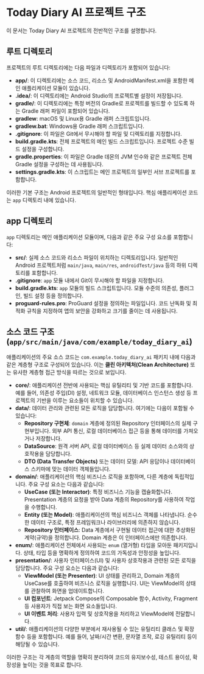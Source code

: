 # Today Diary AI 프로젝트 구조

이 문서는 Today Diary AI 프로젝트의 전반적인 구조를 설명합니다.

## 루트 디렉토리

프로젝트의 루트 디렉토리에는 다음 파일과 디렉토리가 포함되어 있습니다:

*   **app/**: 이 디렉토리에는 소스 코드, 리소스 및 AndroidManifest.xml을 포함한 메인 애플리케이션 모듈이 있습니다.
*   **.idea/**: 이 디렉토리에는 Android Studio의 프로젝트별 설정이 저장됩니다.
*   **gradle/**: 이 디렉토리에는 특정 버전의 Gradle로 프로젝트를 빌드할 수 있도록 하는 Gradle 래퍼 파일이 포함되어 있습니다.
*   **gradlew**: macOS 및 Linux용 Gradle 래퍼 스크립트입니다.
*   **gradlew.bat**: Windows용 Gradle 래퍼 스크립트입니다.
*   **.gitignore**: 이 파일은 Git에서 무시해야 할 파일 및 디렉토리를 지정합니다.
*   **build.gradle.kts**: 전체 프로젝트의 메인 빌드 스크립트입니다. 프로젝트 수준 빌드 설정을 구성합니다.
*   **gradle.properties**: 이 파일은 Gradle 데몬의 JVM 인수와 같은 프로젝트 전체 Gradle 설정을 구성하는 데 사용됩니다.
*   **settings.gradle.kts**: 이 스크립트는 메인 프로젝트의 일부인 서브 프로젝트를 포함합니다.

이러한 기본 구조는 Android 프로젝트의 일반적인 형태입니다. 핵심 애플리케이션 코드는 `app` 디렉토리 내에 있습니다.

## app 디렉토리

`app` 디렉토리는 메인 애플리케이션 모듈이며, 다음과 같은 주요 구성 요소를 포함합니다:

*   **src/**: 실제 소스 코드와 리소스 파일이 위치하는 디렉토리입니다. 일반적인 Android 프로젝트처럼 `main/java`, `main/res`, `androidTest/java` 등의 하위 디렉토리를 포함합니다.
*   **.gitignore**: `app` 모듈 내에서 Git이 무시해야 할 파일을 지정합니다.
*   **build.gradle.kts**: `app` 모듈의 빌드 스크립트입니다. 모듈 수준의 의존성, 플러그인, 빌드 설정 등을 정의합니다.
*   **proguard-rules.pro**: ProGuard 설정을 정의하는 파일입니다. 코드 난독화 및 최적화 규칙을 지정하여 앱의 보안을 강화하고 크기를 줄이는 데 사용됩니다.

## 소스 코드 구조 (`app/src/main/java/com/example/today_diary_ai`)

애플리케이션의 주요 소스 코드는 `com.example.today_diary_ai` 패키지 내에 다음과 같은 계층형 구조로 구성되어 있습니다. 이는 **클린 아키텍처(Clean Architecture)** 또는 유사한 계층형 접근 방식을 따르는 것으로 보입니다.

*   **core/**: 애플리케이션 전반에 사용되는 핵심 유틸리티 및 기반 코드를 포함합니다. 예를 들어, 의존성 주입(DI) 설정, 네트워크 모듈, 데이터베이스 인스턴스 생성 등 프로젝트의 기반을 이루는 요소들이 위치할 수 있습니다.
*   **data/**: 데이터 관리와 관련된 모든 로직을 담당합니다. 여기에는 다음이 포함될 수 있습니다:
    *   **Repository 구현체**: `domain` 계층에 정의된 Repository 인터페이스의 실제 구현부입니다. 외부 API 통신, 로컬 데이터베이스 접근 등을 통해 데이터를 가져오거나 저장합니다.
    *   **DataSource**: 원격 서버 API, 로컬 데이터베이스 등 실제 데이터 소스와의 상호작용을 담당합니다.
    *   **DTO (Data Transfer Objects)** 또는 데이터 모델: API 응답이나 데이터베이스 스키마에 맞는 데이터 객체들입니다.
*   **domain/**: 애플리케이션의 핵심 비즈니스 로직을 포함하며, 다른 계층에 독립적입니다. 주요 구성 요소는 다음과 같습니다:
    *   **UseCase (또는 Interactor)**: 특정 비즈니스 기능을 캡슐화합니다. Presentation 계층의 요청을 받아 Data 계층의 Repository를 사용하여 작업을 수행합니다.
    *   **Entity (또는 Model)**: 애플리케이션의 핵심 비즈니스 객체를 나타냅니다. 순수한 데이터 구조로, 특정 프레임워크나 라이브러리에 의존하지 않습니다.
    *   **Repository 인터페이스**: Data 계층에서 구현될 데이터 접근에 대한 추상화된 계약(규약)을 정의합니다. Domain 계층은 이 인터페이스에만 의존합니다.
*   **enum/**: 애플리케이션 전체에서 사용되는 `enum` (열거형) 타입을 모아둔 패키지입니다. 상태, 타입 등을 명확하게 정의하여 코드의 가독성과 안정성을 높입니다.
*   **presentation/**: 사용자 인터페이스(UI) 및 사용자 상호작용과 관련된 모든 로직을 담당합니다. 주요 구성 요소는 다음과 같습니다:
    *   **ViewModel (또는 Presenter)**: UI 상태를 관리하고, Domain 계층의 UseCase를 호출하여 비즈니스 로직을 실행합니다. UI는 ViewModel의 상태를 관찰하여 화면을 업데이트합니다.
    *   **UI 컴포넌트**: Jetpack Compose의 Composable 함수, Activity, Fragment 등 사용자가 직접 보는 화면 요소들입니다.
    *   **UI 이벤트 처리**: 사용자 입력 및 상호작용을 처리하고 ViewModel에 전달합니다.
*   **util/**: 애플리케이션의 다양한 부분에서 재사용될 수 있는 유틸리티 클래스 및 확장 함수 등을 포함합니다. 예를 들어, 날짜/시간 변환, 문자열 조작, 로깅 유틸리티 등이 해당될 수 있습니다.

이러한 구조는 각 계층의 역할을 명확히 분리하여 코드의 유지보수성, 테스트 용이성, 확장성을 높이는 것을 목표로 합니다.
